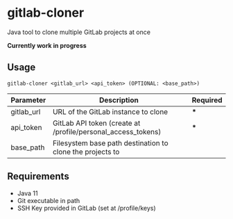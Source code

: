 # gitlab-cloner

Java tool to clone multiple GitLab projects at once

**Currently work in progress**

## Usage

`gitlab-cloner <gitlab_url> <api_token> (OPTIONAL: <base_path>)`

| Parameter | Description | Required |
| --------- | ----------- | -------- |
| gitlab_url | URL of the GitLab instance to clone | __*__ |
| api_token | GitLab API token (create at /profile/personal_access_tokens) | __*__ |
| base_path | Filesystem base path destination to clone the projects to | |

## Requirements 

- Java 11
- Git executable in path
- SSH Key provided in GitLab (set at /profile/keys)
